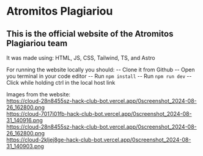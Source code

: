 # Atromitos Plagiariou

## This is the official website of the Atromitos Plagiariou team

It was made using: HTML, JS, CSS, Tailwind, TS, and Astro

For running the website locally you should:
-- Clone it from Github
-- Open you terminal in your code editor
-- Run ```npm install```
-- Run ```npm run dev```
-- Click while holding ctrl in the local host link


Images from the website: <br />
https://cloud-28n8455sz-hack-club-bot.vercel.app/0screenshot_2024-08-26_162800.png <br />
https://cloud-7017i01fb-hack-club-bot.vercel.app/0screenshot_2024-08-31_140916.png <br />
https://cloud-28n8455sz-hack-club-bot.vercel.app/0screenshot_2024-08-26_162800.png <br />
https://cloud-2kljej8ge-hack-club-bot.vercel.app/0screenshot_2024-08-31_140903.png <br />

